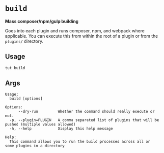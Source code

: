 # `build`

**Mass composer/npm/gulp building**

Goes into each plugin and runs composer, npm, and webpack where applicable. You can execute this from within the root of a plugin or from the `plugins/` directory.

## Usage
```bash
tut build
```

## Args

```
Usage:
  build [options]

Options:
      --dry-run         Whether the command should really execute or not.
  -p, --plugin=PLUGIN   A comma separated list of plugins that will be pushed (multiple values allowed)
  -h, --help            Display this help message

Help:
  This command allows you to run the build processes across all or some plugins in a directory
```
